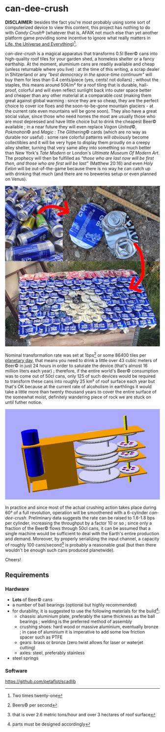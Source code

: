 # can-dee-crush

**DISCLAIMER:** besides the fact you're most probably using some sort of
computerized device to view this content, this project has nothing to do with
*Candy Crush*® (whatever that is, AFAIK not much else than yet another platform
game providing some incentive to ignore what really matters in [Life, the
Universe and Everything](https://www.h2g2.com/edited_entry/A550955))[^42].

[^42]: Two times twenty-one

*can-dee-crush* is a magical apparatus that transforms 0.5l Beer© cans into high-quality roof
tiles for your garden shed, a homeless shelter or a fancy earthship. At the
moment, aluminium cans are readily available and cheap (unless returnable where
you live) : at the time of this writing, a scrap dealer in Shitzerland or any
*"best democracy in the space-time continuum"* will buy them for less than 0.4
cents/piece (yes, cents! not dollars) ; without the staples, this means around
50¢/m² for a roof tiling that is durable, hail-proof, colorful and will even
reflect sunlight back into outer space better and cheaper than any other
material at a comparable cost (making them great against global warming : since
they are so cheap, they are the perfect choice to cover ice floes and the
soon-to-be-gone mountain glaciers - at the current rate even mountains will be gone
soon). They also have a great social value, since those who need homes the most
are usually those who are most depressed and have little choice but to drink
the cheapest Beer© available ; in a near future they will even replace *Vogon
United*©, *Pokmohon*© and *Magic : The Glithering*© cards (which are no way as
durable nor useful) : some rare colorful patterns will *obviously* become
collectibles and it will be very hype to display them proudly on a creepy alley
shelter, turning that very same alley into something so much better than
New York's *Tate Modern* or London's *Ultimate Museum Of Modern Art*. The
prophecy will then be fulfilled as *“those who are last now will be first then,
and those who are first will be last”* (Matthew 20:16) and even *Holy Eelon*
will be out-of-the-game because there is no way he can catch up with drinking
that much (and there are no breweries setup or even planned on Venus).

![before-after](cans.jpg)

Nominal transformation rate was set at 1bps[^bps] or some 86400 tiles per
[planetary day](https://www.engrenage.ch/i18n/scripts/calendrier_galactique/),
that means you need to drink a little over 43 cubic meters of Beer© in just 24
hours in order to saturate the device (that's almost 16 million liters each
year) ; therefore, if the entire world's Beer© consumption was to come out of
50cl cans, only 125 of such devices would be required to transform these cans
into roughly 25 km² of roof surface each year but that's OK because at the
current rate of alcoholism in earthlings it would take a little more than
twenty thousand years to cover the entire surface of the somewhat moist,
definitely wandering piece of rock we are stuck on until futher notice.

[![Watch the video](can-dee-crush.png)](https://youtu.be/4RwU9sQPX7s)

In practice and since most of the actual crushing action takes place during 60°
of a full revolution, operation will be smoothened with a 6-cylinder
*can-dee-crush*. Preliminary data suggests the rate can be raised to 1.6-1.8
bps per cylinder, increasing the throughput by a factor 10 or so ; since only a
fraction of the Beer© flows through 50cl cans, it can be assumed that a single
machine would be sufficient to deal with the Earth's entire production and
demand.  Moreover, by properly serializing the input channel, a capacity of
roughly 100 cans/second[^100] is probably a reasonable goal (but then there
wouldn't be enough such cans produced planetwide).


Cheers!

[^bps]: Beers© per second
[^100]: that is over 2.6 metric tons/hour and over 3 hectares of roof surface

## Requirements

### Hardware

* **Lots** of Beer© cans
* a number of ball bearings (optional but highly recommended)
* for durability, it is suggested to use the following materials for the build[^material]:
    * chassis: aluminium plate, preferably the same thickness as the ball bearings ; welding is the preferred method of assembly
    * crushing shoes: hard wood or massive aluminium, eventually bronze ; in case of aluminium it is imperative to add some low friction spacer such as PTFE
    * gears: brass or bronze (zero twist allows for laser or waterjet cutting)
    * axles: steel, preferably stainless
* steel springs 

[^material]: parts must be designed accordingly


### Software

https://github.com/petaflot/scadlib
